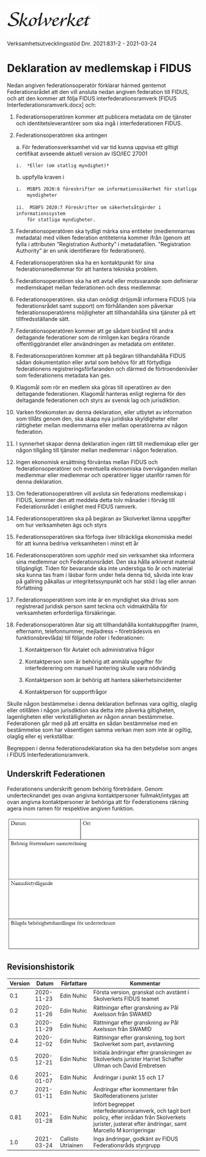 ![Skolverket](media/Skolverket.png)

Verksamhetsutvecklingsstöd Dnr. 2021:831-2 - 2021-03-24


# Deklaration av medlemskap i FIDUS

Nedan angiven federationsoperatör förklarar härmed gentemot Federationsrådet att
den vill ansluta nedan angiven federation till FIDUS, och att den kommer att
följa FIDUS interfederationsramverk [FIDUS Interfederationsramverk.docx] och:

1.  Federationsoperatören kommer att publicera metadata om de tjänster och
    identitetsleverantörer som ska ingå i interfederationen FIDUS.

2.  Federationsoperatören ska antingen

    a.  För federationsverksamhet vid var tid kunna uppvisa ett giltigt
        certifikat avseende aktuell version av ISO/IEC 27001

        i.  *Eller (om statlig myndighet)*

    b.  uppfylla kraven i

        i.  MSBFS 2020:6 föreskrifter om informationssäkerhet för statliga
            myndigheter

        ii.  MSBFS 2020:7 Föreskrifter om säkerhetsåtgärder i informationssystem
            för statliga myndigheter.

3.  Federationsoperatören ska tydligt märka sina entiteter (medlemmarnas
    metadata) med vilken federation entiteterna kommer ifrån (genom att fylla i
    attributen ”Registration Authority” i metadatafilen. ”Registration
    Authority” är en unik identifierare för federationen).

4.  Federationsoperatören ska ha en kontaktpunkt för sina federationsmedlemmar
    för att hantera tekniska problem.

5.  Federationsoperatören ska ha ett avtal eller motsvarande som definierar
    medlemskapet mellan federationen och dess medlemmar.

6.  Federationsoperatören. ska utan onödigt dröjsmål informera FIDUS (via
    federationsrådet samt support) om förhållanden som påverkar
    federationsoperatörens möjligheter att tillhandahålla sina tjänster på ett
    tillfredsställande sätt.

7.  Federationsoperatören kommer att ge sådant bistånd till andra deltagande
    federationer som de rimligen kan begära rörande offentliggörandet eller
    användningen av metadata om entiteter.

8.  Federationsoperatören kommer att på begäran tillhandahålla FIDUS sådan
    dokumentation eller avtal som behövs för att förtydliga federationens
    registreringsförfaranden och därmed de förtroendenivåer som federationens
    metadata kan ges.

9.  Klagomål som rör en medlem ska göras till operatören av den deltagande
    federationen. Klagomål hanteras enligt reglerna för den deltagande
    federationen och styrs av svensk lag och jurisdiktion.

10. Varken förekomsten av denna deklaration, eller utbytet av information som
    tillåts genom den, ska skapa nya juridiska skyldigheter eller rättigheter
    mellan medlemmarna eller mellan operatörerna av någon federation.

1.  I synnerhet skapar denna deklaration ingen rätt till medlemskap eller ger
    någon tillgång till tjänster mellan medlemmar i någon federation.

2.  Ingen ekonomisk ersättning förväntas mellan FIDUS och federationsoperatörer
    och eventuella ekonomiska överväganden mellan medlemmar eller medlemmar och
    operatörer ligger utanför ramen för denna deklaration.

3.  Om federationsoperatören vill avsluta sin federations medlemskap i FIDUS,
    kommer den att meddela detta tolv månader i förväg till Federationsrådet i
    enlighet med FIDUS ramverk.

4.  Federationsoperatören ska på begäran av Skolverket lämna uppgifter om hur
    verksamheten ägs och styrs

5.  Federationsoperatören ska förfoga över tillräckliga ekonomiska medel för att
    kunna bedriva verksamheten i minst ett år

6.  Federationsoperatören som upphör med sin verksamhet ska informera sina
    medlemmar och Federationsrådet. Den ska hålla arkiverat material
    tillgängligt. Tiden för bevarande ska inte understiga tio år och material
    ska kunna tas fram i läsbar form under hela denna tid, såvida inte krav på
    gallring påkallas ur integritetssynpunkt och har stöd i lag eller annan
    författning

7.  Federationsoperatören som inte är en myndighet ska drivas som registrerad
    juridisk person samt teckna och vidmakthålla för verksamheten erforderliga
    försäkringar.

8.  Federationsoperatören åtar sig att tillhandahålla kontaktuppgifter (namn,
    efternamn, telefonnummer, mejladress – företrädesvis en funktionsbrevlåda)
    till följande roller i federationen:

    1.  Kontaktperson för Avtalet och administrativa frågor

    2.  Kontaktperson som är behörig att anmäla uppgifter för interfederering om
        manuell hantering skulle vara nödvändig

    3.  Kontaktperson som är behörig att hantera säkerhetsincidenter

    4.  Kontaktperson för supportfrågor

Skulle någon bestämmelse i denna deklaration befinnas vara ogiltig, olaglig
eller otillåten i någon jurisdiktion ska detta inte påverka giltigheten,
lagenligheten eller verkställigheten av någon annan bestämmelse. Federationen
går med på att ersätta en sådan bestämmelse med en bestämmelse som har
väsentligen samma verkan men som inte är ogiltig, olaglig eller ej verkställbar.

Begreppen i denna federationsdeklaration ska ha den betydelse som anges i
FIDUS Interfederationsramverk.

## Underskrift Federationen

Federationens underskrift genom behörig företrädare. Genom undertecknandet
ges ovan angivna kontaktpersoner fullmakt/intygas att ovan angivna
kontaktpersoner är behöriga att för Federationens räkning agera inom ramen
för respektive angiven funktion.

![Organisation och underskrift](media/FIDUS_Deklaration_Underskriftsfalt.png)

## Revisionshistorik

| Version           | Datum      | Författare         | Kommentar                                                                                                                                                         |
|-------------------|------------|--------------------|-------------------------------------------------------------------------------------------------------------------------------------------------------------------|
| 0.1               | 2020-11-23 | Edin Nuhic         | Första version, granskat och avstämt i Skolverkets FIDUS teamet                                                                                                   |
| 0.2               | 2020-11-26 | Edin Nuhic         | Rättningar efter granskning av Pål Axelsson från SWAMID                                                                                                           |
| 0.3               | 2020-11-29 | Edin Nuhic         | Rättningar efter granskning av Pål Axelsson från SWAMID                                                                                                           |
| 0.4               | 2020-12-02 | Edin Nuhic         | Rättningar efter granskning, tog bort Skolverket som part, avstavning                                                                                             |
| 0.5               | 2020-12-21 | Edin Nuhic         | Initiala ändringar efter granskningen av Skolverkets jurister Harriet Schaffer Ullman och David Embretsen                                                         |
| 0.6               | 2021-01-07 | Edin Nuhic         | Ändringar i punkt 15 och 17                                                                                                                                       |
| 0.7               | 2021-01-11 | Edin Nuhic         | Ändringar efter kommentarer från Skolfederationens jurister                                                                                                       |
| 0.81              | 2021-01-28 | Edin Nuhic         | Infört begreppet interfederationsramverk, och tagit bort policy, efter inrådan från Skolverkets jurister, justerat efter ändringar, samt Marcello M korrigeringar |
| 1.0               | 2021-03-24 | Callisto Utriainen | Inga ändringar, godkänt av FIDUS Federationsråds styrgrupp                                                                                                        |
